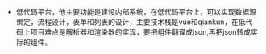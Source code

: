 - 低代码平台，他主要功能是建设内部系统，在低代码平台上，可以实现数据源绑定，流程设计，表单和列表的设计，主要技术栈是vue和qiankun，在低代码上项目难点是解析器和渲染器的实现，要把组件翻译成json,再把json转成实际的组件。